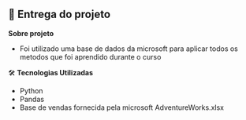 
## :rocket: Entrega do projeto 
**Sobre  projeto**
* Foi utilizado uma base de dados da microsoft para aplicar todos os metodos que foi aprendido durante o curso


:hammer_and_wrench: **Tecnologias Utilizadas**
* Python
* Pandas
* Base de vendas fornecida pela microsoft AdventureWorks.xlsx





        
        
        
      

 

